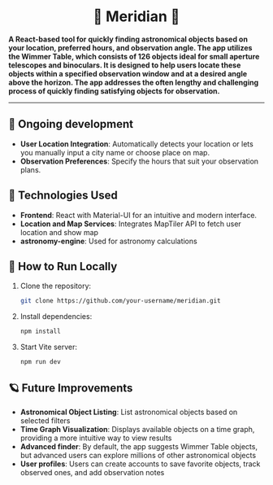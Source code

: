 <!DOCTYPE html>
<html>
<body>

<h1 align="center">🌌 Meridian 🌌</h1>

<p>
  <b>
A React-based tool for quickly finding astronomical objects based on your location, preferred hours, and observation angle. The app utilizes the Wimmer Table, which consists of 126 objects ideal for small aperture telescopes and binoculars. It is designed to help users locate these objects within a specified observation window and at a desired angle above the horizon. The app addresses the often lengthy and challenging process of quickly finding satisfying objects for observation.</b>
</p>

---

## 🌟 Ongoing development

- **User Location Integration**: Automatically detects your location or lets you manually input a city name or choose place on map.
- **Observation Preferences**: Specify the hours that suit your observation plans.

## 🚀 Technologies Used

- **Frontend**: React with Material-UI for an intuitive and modern interface.
- **Location and Map Services**: Integrates MapTiler API to fetch user location and show map
- **astronomy-engine**: Used for astronomy calculations

## 📖 How to Run Locally

1. Clone the repository:
   ```bash
   git clone https://github.com/your-username/meridian.git
   ```
2. Install dependencies:
   ```bash
   npm install
   ```

3. Start Vite server:
   ```bash
   npm run dev
   ```


## 🪐 Future Improvements

- **Astronomical Object Listing**: List astronomical objects based on selected filters
- **Time Graph Visualization**: Displays available objects on a time graph, providing a more intuitive way to view results
- **Advanced finder**: By default, the app suggests Wimmer Table objects, but advanced users can explore millions of other astronomical objects
- **User profiles**: Users can create accounts to save favorite objects, track observed ones, and add observation notes
</body>
</html>
